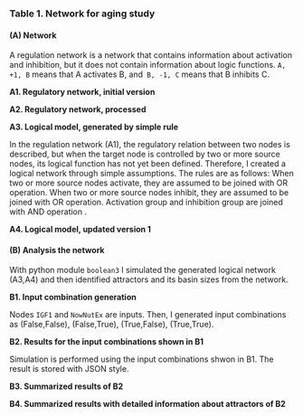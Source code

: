 ### Table 1. Network for aging study 

#### (**A**) Network 

A regulation network is a network that contains information about activation and inhibition, but it does not contain information about logic functions. `A, +1, B` means that A activates B, and` B, -1, C` means that B inhibits C.

**A1. Regulatory network, initial version**

**A2. Regulatory network, processed**

**A3. Logical model, generated by simple rule**

In the regulation network (A1), the regulatory relation between two nodes is described, but when the target node is controlled by two or more source nodes, its logical function has not yet been defined. Therefore, I created a logical network through simple assumptions. The rules are as follows: When two or more source nodes activate, they are assumed to be joined with OR operation. When two or more source nodes inhibit, they are assumed to be joined with OR operation. Activation group and inhibition group are joined with AND operation .

**A4. Logical model, updated version 1**

#### (**B**) Analysis the network

With python module `boolean3` I simulated the generated logical network (A3,A4) and then identified attractors and its basin sizes from the network. 

**B1. Input combination generation**

Nodes `IGF1` and `NowNutEx` are inputs. Then, I generated input combinations as (False,False), (False,True), (True,False), (True,True). 

**B2. Results for the input combinations shown in B1**

Simulation is performed using the input combinations shwon in B1. The result is stored with JSON style.

**B3. Summarized results of B2**

**B4. Summarized results with detailed information about attractors of B2**
